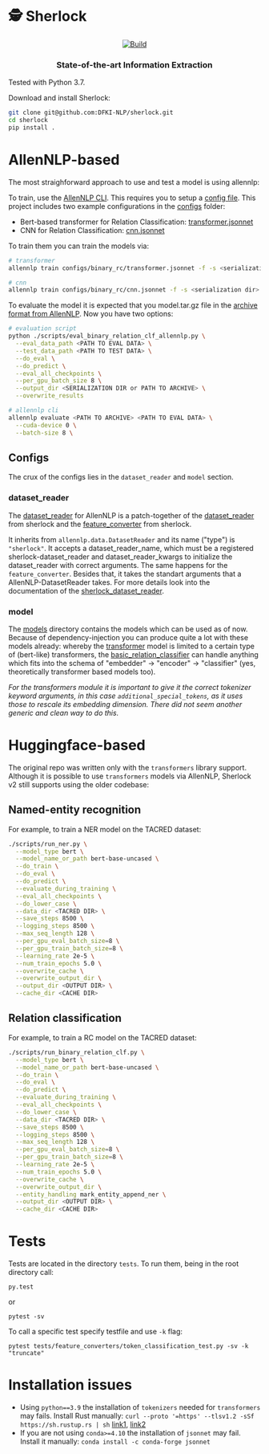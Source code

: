 # 🕵️ Sherlock

<p align="center">
    <a href="https://circleci.com/gh/ChristophAlt/sherlock">
        <img alt="Build" src="https://img.shields.io/circleci/build/github/huggingface/transformers/master">
    </a>
</p>

<h3 align="center">
<p>State-of-the-art Information Extraction
</h3>

Tested with Python 3.7.

Download and install Sherlock:
```bash
git clone git@github.com:DFKI-NLP/sherlock.git
cd sherlock
pip install .
```

# AllenNLP-based

The most straighforward approach to use and test a model is using allennlp:

To train, use the [AllenNLP CLI](https://guide.allennlp.org/training-and-prediction#2). This requires you to setup a [config file](https://guide.allennlp.org/using-config-files). This project includes two example configurations
in the [configs](configs) folder:
* Bert-based transformer for Relation Classification:
[transformer.jsonnet](configs/binary_rc/transformer.jsonnet)
* CNN for Relation Classification:
[cnn.jsonnet](configs/binary_rc/cnn.jsonnet)

To train them you can train the models via:
```bash
# transformer
allennlp train configs/binary_rc/transformer.jsonnet -f -s <serialization dir>

# cnn
allennlp train configs/binary_rc/cnn.jsonnet -f -s <serialization dir>
```

To evaluate the model it is expected that you model.tar.gz file in
the [archive format from AllenNLP](https://docs.allennlp.org/main/api/models/archival/). Now
you have two options:

```bash
# evaluation script
python ./scripts/eval_binary_relation_clf_allennlp.py \
  --eval_data_path <PATH TO EVAL DATA> \
  --test_data_path <PATH TO TEST DATA> \
  --do_eval \
  --do_predict \
  --eval_all_checkpoints \
  --per_gpu_batch_size 8 \
  --output_dir <SERIALIZATION DIR or PATH TO ARCHIVE> \
  --overwrite_results

# allennlp cli
allennlp evaluate <PATH TO ARCHIVE> <PATH TO EVAL DATA> \
  --cuda-device 0 \
  --batch-size 8 \
```

## Configs

The crux of the configs lies in the `dataset_reader` and `model` section.

### dataset_reader

The [dataset_reader](sherlock/allennlp/sherlock_dataset_reader.py) for AllenNLP is a patch-together of the [dataset_reader](sherlock/dataset_readers/) from sherlock and the [feature_converter](sherlock/feature_converters/) from sherlock.

It inherits from `allennlp.data.DatasetReader` and its name ("type") is `"sherlock"`. It accepts a dataset_reader_name,
which must be a registered sherlock-dataset_reader and dataset_reader_kwargs to initialize the dataset_reader with correct arguments.
The same happens for the `feature_converter`. Besides that, it takes
the standart arguments that a AllenNLP-DatasetReader takes.
For more details look into the documentation of the [sherlock_dataset_reader](sherlock/allennlp/sherlock_dataset_reader.py).

### model

The [models](sherlock/allennlp/models/) directory contains the models which
can be used as of now. Because of dependency-injection you can produce quite
a lot with these models already: whereby the [transformer](sherlock/allennp/models/relation_classification/transformer_relation_classifier) model is
limited to a certain type of (bert-like) transformers, the [basic_relation_classifier](sherlock/allennlp/models/relation_classification/basic_relation_classifier.py) can handle anything which fits into the schema of "embedder" -> "encoder" -> "classifier" (yes, theoretically transformer based models too).

*For the transformers module it is important to give it the correct tokenizer keyword arguments, in this case `additional_special_tokens`, as it uses those to rescale its embedding dimension. There did not seem another generic and clean way to do this.*

# Huggingface-based

The original repo was written only with the `transformers` library support.
Although it is possible to use `transformers` models via AllenNLP, Sherlock v2
still supports using the older codebase:

## Named-entity recognition

For example, to train a NER model on the TACRED dataset:


```bash
./scripts/run_ner.py \
  --model_type bert \
  --model_name_or_path bert-base-uncased \
  --do_train \
  --do_eval \
  --do_predict \
  --evaluate_during_training \
  --eval_all_checkpoints \
  --do_lower_case \
  --data_dir <TACRED DIR> \
  --save_steps 8500 \
  --logging_steps 8500 \
  --max_seq_length 128 \
  --per_gpu_eval_batch_size=8 \
  --per_gpu_train_batch_size=8 \
  --learning_rate 2e-5 \
  --num_train_epochs 5.0 \
  --overwrite_cache \
  --overwrite_output_dir \
  --output_dir <OUTPUT DIR> \
  --cache_dir <CACHE DIR>
```

## Relation classification

For example, to train a RC model on the TACRED dataset:


```bash
./scripts/run_binary_relation_clf.py \
  --model_type bert \
  --model_name_or_path bert-base-uncased \
  --do_train \
  --do_eval \
  --do_predict \
  --evaluate_during_training \
  --eval_all_checkpoints \
  --do_lower_case \
  --data_dir <TACRED DIR> \
  --save_steps 8500 \
  --logging_steps 8500 \
  --max_seq_length 128 \
  --per_gpu_eval_batch_size=8 \
  --per_gpu_train_batch_size=8 \
  --learning_rate 2e-5 \
  --num_train_epochs 5.0 \
  --overwrite_cache \
  --overwrite_output_dir \
  --entity_handling mark_entity_append_ner \
  --output_dir <OUTPUT DIR> \
  --cache_dir <CACHE DIR>
```

# Tests

Tests are located in the directory `tests`. To run them, being in the root directory call:
```
py.test
```
or
```
pytest -sv
```
To call a specific test specify testfile and use `-k` flag:
```
pytest tests/feature_converters/token_classification_test.py -sv -k "truncate"
```

# Installation issues

* Using `python==3.9` the installation of `tokenizers` needed for `transformers`
  may fails. Install Rust manually:
  `curl --proto '=https' --tlsv1.2 -sSf https://sh.rustup.rs | sh`
  [link1](https://www.rust-lang.org/tools/install),
  [link2](https://github.com/huggingface/transformers/issues/2831#issuecomment-600141935)
* If you are not using `conda>=4.10` the installation of `jsonnet` may fail.
  Install it manually: `conda install -c conda-forge jsonnet`
